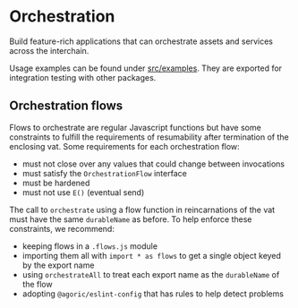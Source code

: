 # Orchestration

Build feature-rich applications that can orchestrate assets and services across the interchain.

Usage examples can be found under [src/examples](https://github.com/Agoric/agoric-sdk/tree/master/packages/orchestration/src/examples). They are exported for integration testing with other packages.

## Orchestration flows

Flows to orchestrate are regular Javascript functions but have some constraints to fulfill the requirements of resumability after termination of the enclosing vat. Some requirements for each orchestration flow:
- must not close over any values that could change between invocations
- must satisfy the `OrchestrationFlow` interface
- must be hardened
- must not use `E()` (eventual send)

The call to `orchestrate` using a flow function in reincarnations of the vat must have the same `durableName` as before. To help enforce these constraints, we recommend:

- keeping flows in a `.flows.js` module
- importing them all with `import * as flows` to get a single object keyed by the export name
- using `orchestrateAll` to treat each export name as the `durableName` of the flow
- adopting `@agoric/eslint-config` that has rules to help detect problems
